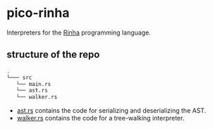 # pico-rinha

Interpreters for the [Rinha]() programming language.

## structure of the repo

``` sh
.
└─── src
   └── main.rs
   └── ast.rs
   └── walker.rs
```

- [ast.rs](src/walker.rs) contains the code for serializing and deserializing the AST.
- [walker.rs](src/walker.rs) contains the code for a tree-walking interpreter.